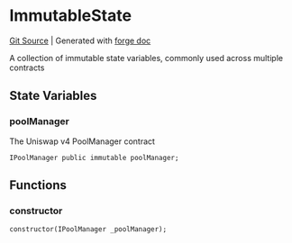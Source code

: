 # ImmutableState
[Git Source](https://github.com/Uniswap/docs/blob/47e3c30ae8a0d7c086bf3e41bd0e7e3a854e280b/src/base/ImmutableState.sol)
| Generated with [forge doc](https://book.getfoundry.sh/reference/forge/forge-doc)

A collection of immutable state variables, commonly used across multiple contracts


## State Variables
### poolManager
The Uniswap v4 PoolManager contract


```solidity
IPoolManager public immutable poolManager;
```


## Functions
### constructor


```solidity
constructor(IPoolManager _poolManager);
```

